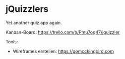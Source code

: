 # jQuizzlers
Yet another quiz app again.

Kanban-Board: https://trello.com/b/Pmu7oq47/jquizzler



Tools:
- Wireframes erstellen: https://gomockingbird.com

